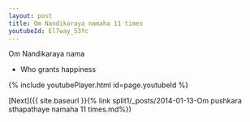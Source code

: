 ```yaml
---
layout: post
title: Om Nandikaraya namaha 11 times
youtubeId: El7way_53fc
---
```

 
 
Om Nandikaraya nama 
 
 -  Who grants happiness 
 
  
 
  
 
 
 
 
 
 


{% include youtubePlayer.html id=page.youtubeId %}
 
[Next]({{ site.baseurl }}{% link  split1/_posts/2014-01-13-Om pushkara sthapathaye namaha 11 times.md%})
 

